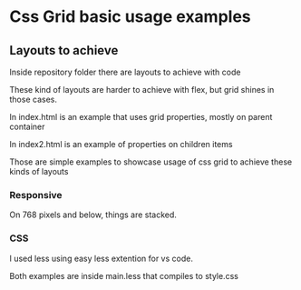 # Css Grid basic usage examples

## Layouts to achieve

Inside repository folder there are layouts to achieve with code

These kind of layouts are harder to achieve with flex, but grid shines in those cases.

In index.html is an example that uses grid properties, mostly on parent container

In index2.html is an example of properties on children items

Those are simple examples to showcase usage of css grid to achieve these kinds of layouts

### Responsive

On 768 pixels and below, things are stacked.

### CSS

I used less using easy less extention for vs code.

Both examples are inside main.less that compiles to style.css
